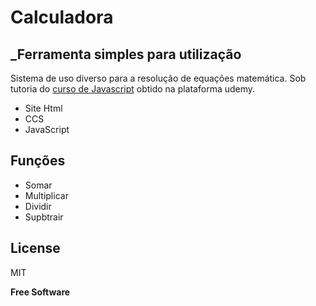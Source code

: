 # Calculadora
## _Ferramenta simples para utilização

Sistema de uso diverso para a resolução de equações matemática. Sob tutoria do [curso de Javascript](https://www.udemy.com/course/aprenda-javascript-em-7-dias) obtido na plataforma udemy. 

- Site Html 
- CCS
- JavaScript

## Funções

- Somar
- Multiplicar
- Dividir
- Supbtrair

## License

MIT

**Free Software**

